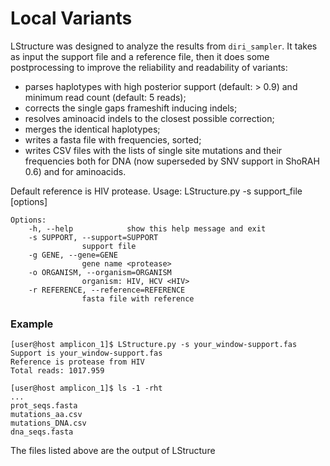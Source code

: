 Local Variants
======

LStructure was designed to analyze the results from `diri_sampler`. It takes
as input the support file and a reference file, then it does some
postprocessing to improve the reliability and readability of variants:

- parses haplotypes with high posterior support (default: > 0.9) and minimum
read count (default: 5 reads);
- corrects the single gaps frameshift inducing indels;
- resolves aminoacid indels to the closest possible correction;
- merges the identical haplotypes;
- writes a fasta file with frequencies, sorted;
- writes CSV files with the lists of single site mutations and their
frequencies both for DNA (now superseded by SNV support in ShoRAH 0.6) and
for aminoacids.

Default reference is HIV protease.
    Usage: LStructure.py -s support_file [options]

    Options:
        -h, --help            show this help message and exit
        -s SUPPORT, --support=SUPPORT
                    support file
        -g GENE, --gene=GENE
                    gene name <protease>
        -o ORGANISM, --organism=ORGANISM
                    organism: HIV, HCV <HIV>
        -r REFERENCE, --reference=REFERENCE
                    fasta file with reference
                        
### Example
    [user@host amplicon_1]$ LStructure.py -s your_window-support.fas
    Support is your_window-support.fas
    Reference is protease from HIV
    Total reads: 1017.959

    [user@host amplicon_1]$ ls -1 -rht
    ...
    prot_seqs.fasta
    mutations_aa.csv
    mutations_DNA.csv
    dna_seqs.fasta
The files listed above are the output of LStructure